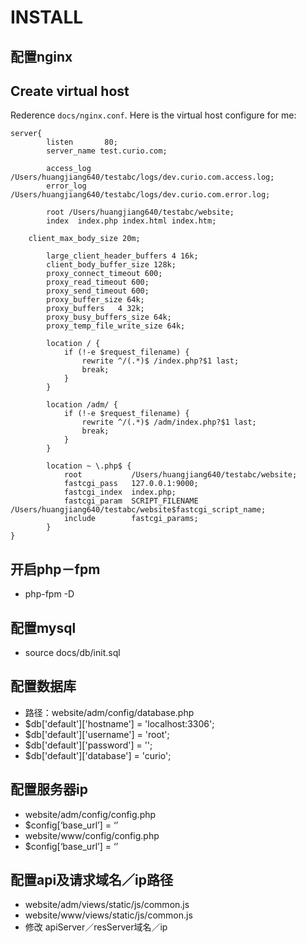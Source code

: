  # INSTALL
## 配置nginx
## Create virtual host

Rederence `docs/nginx.conf`. Here is the virtual host configure for me:

```
server{
        listen       80;
        server_name test.curio.com;

        access_log /Users/huangjiang640/testabc/logs/dev.curio.com.access.log;
        error_log  /Users/huangjiang640/testabc/logs/dev.curio.com.error.log;

        root /Users/huangjiang640/testabc/website;
        index  index.php index.html index.htm;

	client_max_body_size 20m;

        large_client_header_buffers 4 16k;
        client_body_buffer_size 128k;
        proxy_connect_timeout 600;
        proxy_read_timeout 600;
        proxy_send_timeout 600;
        proxy_buffer_size 64k;
        proxy_buffers   4 32k;
        proxy_busy_buffers_size 64k;
        proxy_temp_file_write_size 64k;

        location / {
            if (!-e $request_filename) {
                rewrite ^/(.*)$ /index.php?$1 last;
                break;
            }
        }

        location /adm/ {
            if (!-e $request_filename) {
                rewrite ^/(.*)$ /adm/index.php?$1 last;
                break;
            }
        }

        location ~ \.php$ {
            root           /Users/huangjiang640/testabc/website;
            fastcgi_pass   127.0.0.1:9000;
            fastcgi_index  index.php;
            fastcgi_param  SCRIPT_FILENAME /Users/huangjiang640/testabc/website$fastcgi_script_name;
            include        fastcgi_params;
        }
}

```
## 开启php－fpm
- php-fpm -D

## 配置mysql
- source docs/db/init.sql

## 配置数据库
- 路径：website/adm/config/database.php
- $db['default']['hostname'] = 'localhost:3306';
- $db['default']['username'] = 'root';
- $db['default']['password'] = '';
- $db['default']['database'] = 'curio';

## 配置服务器ip
- website/adm/config/config.php
- $config[‘base_url’] = ‘’
- website/www/config/config.php
- $config[‘base_url’] = ‘’

## 配置api及请求域名／ip路径
- website/adm/views/static/js/common.js
- website/www/views/static/js/common.js
- 修改 apiServer／resServer域名／ip
